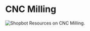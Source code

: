 # CNC Milling
![Shopbot](https://user-images.githubusercontent.com/32607702/32045778-c49a84e2-ba5e-11e7-8a94-762c22788398.png)
Resources on CNC Milling.
